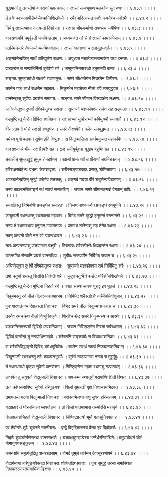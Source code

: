 युद्ध्यातां तु ततस्तेषां वानराणां महात्मनाम् ।
रक्षसां सम्बभूवाथ बलकोपः सुदारुणः ।। ६.४३.१ ।।।।

ते हयैः काञ्चनापीडैर्ध्वजैश्चाग्निशिखोपमैः ।
रथैश्चादित्यसङ्काशैः कवचैश्च मनोरमैः ।। ६.४३.२ ।।।।

निर्ययू राक्षसव्याघ्रा नादयन्तो दिशो दश ।
राक्षसा भीमकर्माणो रावणस्य जयैषिणः ।। ६.४३.३ ।।।।

वानराणामपि चमूर्बृहती जयमिच्छताम् ।
अभ्यधावत तां सेनां रक्षसां कामरूपिणाम् ।। ६.४३.४ ।।।।

एतस्मिन्नन्तरे तेषामन्योन्यमभिधावताम् ।
रक्षसां वानराणां च द्वन्द्वयुद्धमवर्तत ।। ६.४३.५ ।।।।

अङ्गदेनेन्द्रजित् सार्धं वालिपुत्रेण राक्षसः ।
अयुध्यत महातेजास्त्र्यम्बकेण यथा ऽन्तकः ।। ६.४३.६ ।।।।

प्रजङ्घेन च सम्पातिर्नित्यं दुर्मर्षणो रणे ।
जम्बुमालिनमारब्धो हनुमानपि वानरः ।। ६.४३.७ ।।।।

सङ्गतः सुमहाक्रोधो राक्षसो रावणानुजः ।
समरे तीक्ष्णवेगेन मित्रघ्नेन विभीषणः ।। ६.४३.८ ।।।।

तपनेन गजः सार्धं राक्षसेन महाबलः ।
निकुम्भेन महातेजा नीलो ऽपि समयुद्ध्यत ।। ६.४३.९ ।।।।

वानरेन्द्रस्तु सुग्रीवः प्रघसेन समागतः ।
सङ्गतः समरे श्रीमान् विरूपाक्षेण लक्ष्मणः ।। ६.४३.१० ।।।।

आग्निकेतुश्च दुर्धर्षो रश्मिकेतुश्च राक्षसः ।
सुप्तघ्नो यज्ञकोपश्च रामेण सह सङ्गताः ।। ६.४३.११ ।।।।

वज्रमुष्टिस्तु मैन्देन द्विविदानशनिप्रभः ।
राक्षसाभ्यां सुघोराभ्यां कपिमुख्यौ समागतौ ।। ६.४३.१२ ।।।।

वीरः प्रतपनो घोरो राक्षसो रणदुर्धरः ।
समरे तीक्ष्णवेगेन नलेन समयुद्ध्यत ।। ६.४३.१३ ।।।।

धर्मस्य पुत्रो बलवान् सुषेण इति विश्रुतः ।
स विद्युन्मालिना सार्धमयुध्यत महाकपिः ।। ६.४३.१४ ।।।।

वानराश्चापरे भीमा राक्षसैरपरैः सह ।
द्वन्द्वं समीयुर्बहुधा युद्धाय बहुभिः सह ।। ६.४३.१५ ।।।।

तत्रासीत् सुमहद्युद्धं तुमुलं रोमहर्षणम् ।
रक्षसां वानराणां च वीराणां जयमिच्छताम् ।। ६.४३.१६ ।।।।

हरिराक्षसदेहेभ्यः प्रभृताः केशशाद्वलाः ।
शरीरसङ्घाटवहाः प्रसस्रुः शोणितापगाः ।। ६.४३.१७ ।।।।

आजघानेन्द्रजित् क्रुद्धो वज्रेणेव शतक्रतुः ।
अङ्गदं गदया वीरं शत्रुसैन्यविदारणम् ।। ६.४३.१८ ।।।।

तस्य काञ्चनचित्राङ्गं रथं साश्वं ससारथिम् ।
जघान समरे श्रीमानङ्गदो वेगवान् कपिः ।। ६.४३.१९ ।।।।

सम्पातिस्तु त्रिभिर्बाणैः प्रजङ्घेन समाहतः ।
निजघानाश्वकर्णेन प्रजङ्घं रणमूर्धनि ।। ६.४३.२० ।।।।

जम्बुमाली रथस्थस्तु रथशक्त्या महाबलः ।
बिभेद समरे क्रुद्धो हनूमन्तं स्तनान्तरे ।। ६.४३.२१ ।।।।

तस्य तं रथमास्थाय हनूमान् मारुतत्मजः ।
प्रममाथ तलेनाशु सह तेनैव रक्षसा ।। ६.४३.२२ ।।।।

नदन् प्रतपनो घोरो नलं सो ऽप्यन्वधावत ।
। ६.४३.२३ ।।।।

नलः प्रतपनस्याशु पातयामास चक्षुषी ।
भिन्नगात्रः शरैस्तीक्ष्णैः क्षिप्रहस्तेन रक्षसा ।। ६.४३.२४ ।।।।

ग्रसन्तमिव सैन्यानि प्रघसं वानराधिपः ।
सुग्रीवः सप्तपर्णेन निर्बिभेद जघान च ।। ६.४३.२५ ।।।।

अग्निकेतुश्च दुर्धर्षो रश्मिकेतुश्च राक्षसः ।
सुप्तघ्नो यज्ञकोपश्च रामं निर्बिभिदुः शरैः ।। ६.४३.२६ ।।।।

तेषां चतुर्णां रामस्तु शिरांसि निशितैः शरै ।
क्रुद्धश्चतुर्भिश्चिच्छेद घोरैरग्निशिखोपमैः ।। ६.४३.२७ ।।।।

वज्रमुष्टिस्तु मैन्देन मुष्टिना निहतो रणे ।
पपात सरथः साश्वः पुराट्ट इव भूतले ।। ६.४३.२८ ।।।।

निकुम्भस्तु रणे नीलं नीलाञ्जनचयप्रभम् ।
निर्बिभेद शरैस्तीक्ष्णैः करैर्मेघमिवांशुमान् ।। ६.४३.२९ ।।।।

पुनः शरशतेनाथ क्षिप्रहस्तो निशाचरः ।
बिभेद समरे नीलं निकुम्भः प्रजहास च ।। ६.४३.३० ।।।।

तस्यैव रथचक्रेण नीलो विष्णुरिवाहवे ।
शिरश्चिच्छेद समरे निकुम्भस्य च सारथेः ।। ६.४३.३१ ।।।।

वज्राशनिसमस्पर्शो द्विविदो ऽप्यशनिप्रभम् ।
जघान गिरिशृङ्गेण मिषतां सर्वरक्षसाम् ।। ६.४३.३२ ।।।।

द्विविदं वानरेन्द्रं तु नगयोधिनमाहवे ।
शरैरशनि सङ्काशैः स विव्याधाशनिप्रभः ।। ६.४३.३३ ।।।।

स शरैरतिविद्धाङ्गो द्विविदः क्रोधमूर्च्छितः ।
सालेन सरथं साश्वं निजघानाशनिप्रभम् ।। ६.४३.३४ ।।।।

विद्युन्माली रथस्थस्तु शरैः काञ्चनभूषणैः ।
सुषेणं ताडयामास ननाद च मुहुर्मुहुः ।। ६.४३.३५ ।।।।

तं रथस्थमथो दृष्ट्वा सुषेणो वानरोत्तमः ।
गिरिशृङ्गेण महता रथमाशु न्यपातयत् ।। ६.४३.३६ ।।।।

लाघवेन तु संयुक्तो विद्युन्माली निशाचरः ।
अपक्रम्य रथात्तूर्णं गदापाणिः क्षितौ स्थितः ।। ६.४३.३७ ।।।।

ततः क्रोधसमाविष्टः सुषेणो हरिपुङ्गवः ।
शिलां सुमहतीं गृह्य निशाचरमभिद्रवत् ।। ६.४३.३८ ।।।।

तमापतन्तं गदया विद्युन्माली निशाचरः ।
वक्षस्यभिजघानाशु सुषेणं हरिसत्तमम् ।। ६.४३.३९ ।।।।

गदाप्रहारं तं घोरमचिन्त्य प्लवगोत्तमः ।
तां शिलां पातयामास तस्योरसि महामृधे ।। ६.४३.४० ।।।।

शिलाप्रहाराभिहतो विद्युन्माली निशाचरः ।
निष्पिष्टहृदयो भूमौ गतासुर्निपपात ह ।। ६.४३.४१ ।।।।

एवं तैर्वानरैः शूरैः शूरास्ते रजनीचराः ।
द्वन्द्वे विमृदितास्तत्र दैत्या इव दिवौकसैः ।। ६.४३.४२ ।।।।

निहतैः कुञ्जरैर्मत्तैस्तथा वानरराक्षसैः ।
चक्राक्षयुगदण्डैश्च भग्नैर्धरणिसंश्रितैः ।बभूवायोधनं घोरं गोमायुगणसङ्कुलम् ।। ६.४३.४३ ।।।।

कबन्धानि समुत्पेतुर्दिक्षु वानररक्षसाम् ।
विमर्दे तुमुले तस्मिन् देवासुररणोपमे ।। ६.४३.४४ ।।।।

विदार्यमाणा हरिपुङ्गवैस्तदा निशाचराः शोणितदिग्धगात्राः ।
पुनः सुयुद्धं तरसा समास्थिता दिवाकरस्यास्तमयाभिकाङ्क्षिणः ।। ६.४३.४५ ।।

